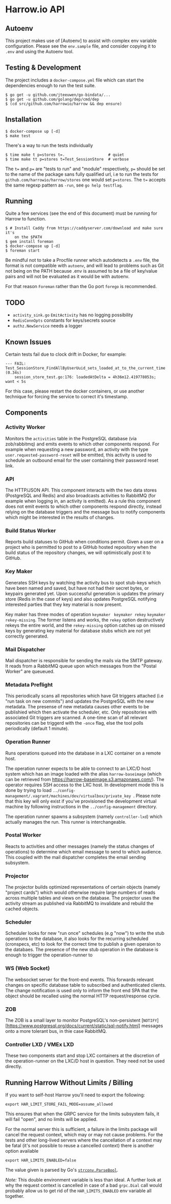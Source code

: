 # Harrow.io API

## Autoenv

This project makes use of [Autoenv] to assist with complex env variable
configuration. Please see the `env.sample` file, and consider copying it to
`.env` and using the Autoenv tool.

## Testing & Development

The project includes a `docker-compose.yml` file which can start the
dependencies enough to run the test suite.

    $ go get -u github.com/jteeuwen/go-bindata/...
    $ go get -u github.com/golang/dep/cmd/dep
    $ (cd src/github.com/harrowio/harrow && dep ensure)

## Installation

    $ docker-compose up [-d]
    $ make test

There's a way to run the tests individually

    $ time make t p=stores t=.                   # quiet
    $ time make tt p=stores t=Test_SessionStore  # verbose

The `t=` and `p=` are "tests to run" and "module" respectively, `p=` should be
set to the name of the package sans fully qualified url, i.e to run the tests
for `github.com/harrowio/harrow/stores` one would set `p=stores`. The `t=`
accepts the same regexp pattern as `-run`, see `go help testflag`.

## Running

Quite a few services (see the end of this document) must be running for Harrow
to function.

    $ # Install Caddy from https://caddyserver.com/download and make sure it's
        on the $PATH
    $ gem install foreman
    $ docker-compose up [-d]
    $ foreman start

Be mindful not to take a Procfile runner which autodetects a `.env` file, the
format is not compatible with `autoenv`, and will lead to problems such as Git
not being on the PATH because .env is assumed to be a file of key/value pairs
and will not be evaluated as it would be with autoenv.

For that reason `Foreman` rather than the Go port `forego` is recommended.

## TODO

- `activity_sink.go` `EmitActivity` has no logging possibility
- `RedisConnOpts` constants for keys/secrets source
- `authz.NewService` needs a logger

## Known Issues

Certain tests fail due to clock drift in Docker, for example:

    --- FAIL: Test_SessionStore_FindAllByUserUuid_sets_loaded_at_to_the_current_time (0.34s)
        session_store_test.go:176: loadedAtDelta = 4h36m12.419778053s; want < 5s

For this case, please restart the docker containers, or use another technique
for forcing the service to correct it's timestamp.

## Components

### Activity Worker

Monitors the `activities` table in the PostgreSQL database (via
zob/rabbitmq) and emits events to which other components respond. For
example when requesting a new password, an activity with the type
`user.requested-password-reset` will be emitted, this activity is used
to schedule an outbound email for the user containing their password
reset link.

### API

The HTTP/JSON API. This component interacts with the two data stores
(PostgreSQL and Redis) and also broadcasts activities to RabbitMQ (for example
when logging in, an activity is emitted). As a rule this component does not
emit events to which other components respond directly, instead relying on the
database triggers and the message bus to notify components which might be
interested in the results of changes.

### Build Status Worker

Reports build statuses to GitHub when conditions permit. Given a user on a
project who is permitted to post to a GitHub hosted repository when the build
status of the repository changes, we will optimistically post it to GitHub.

### Key Maker

Generates SSH keys by watching the activity bus to spot stub-keys which have
been named and saved, but have not had their secret bytes, or keypairs
generated yet. Upon successful generation is updates the primary store (Redis
in the case of keys) and also updates PostgreSQL notifying interested parties
that they key material is now present.

Key maker has three modes of operation `keymaker` ` keymaker rekey` `keymaker
rekey-missing`. The former listens and works, the `rekey` option destructively
rekeys the entire world, and the `rekey-missing` option catches up on missed
keys by generating key material for database stubs which are not yet correctly
generated.

### Mail Dispatcher

Mail dispatcher is responsible for sending the mails via the SMTP gateway. It
reads from a RabbitMQ queue upon which messages from the "Postal Worker" are
queueued.

### Metadata Preflight

This periodically scans all repositories which have Git triggers attached (i.e
"run task on new commits") and updates the PostgreSQL with the new metadata.
The presense of new metadata causes other events to be publishied which then
activate the scheduler, etc. Only repositories with associated Git triggers are
scanned. A one-time scan of all relevant repositories can be triggerd with the
`-once` flag, else the tool polls periodically (default 1 minute).

### Operation Runner

Runs operations queued into the database in a LXC container on a remote host.

The operation runner expects to be able to connect to an LXC/D host system
which has an image loaded with the alias `harrow-baseimage` (which  can be
retrieved from https://harrow-baseimage.s3.amazonaws.com/). The operator
requires SSH access to the LXC host. In development mode this is done by trying
to load `../config-management/.vagrant/machines/dev/virtualbox/private_key `.
Please note that this key will only exist if you've provisioned the development
virtual machine by following instructions in the `../config-management`
directory.

The operation runner spawns a subsystem (namely `controller-lxd`) which
actually manages the run. This runner is interchangeable.

### Postal Worker

Reacts to activities and other messages (namely the status changes of
operations) to determine which email message to send to which audience. This
coupled with the mail dispatcher completes the email sending subsystem.

### Projector

The projector builds optimized representations of certain objects (namely
"project cards") which would otherwise require large numbers of reads across
multiple tables and views on the database. The projector uses the activity
stream as published via RabbitMQ to invalidate and rebuild the cached objects.

### Scheduler

Scheduler looks for new "run once" schedules (e.g "now") to write the stub
operations to the database, it also looks for the recurring scheduled
(cronspecs, etc) to look for the correct time to publish a given operaion to
the databaes. The presence of the new stub operation in the database is enough
to trigger the operation-runner to

### WS (Web Socket)

The websocket server for the front-end events. This forwards relevant changes
on specific database table to subscribed and authenticated clients. The change
notification is used only to inform the front end SPA that the object should be
recalled using the normal HTTP request/response cycle.

### ZOB

The ZOB is a small layer to monitor PostgreSQL's non-persistent
[`NOTIFY`][https://www.postgresql.org/docs/current/static/sql-notify.html]
messages onto a more tolerant bus, in thie case RabbitMQ.

### Controller LXD / VMEx LXD

These two components start and stop LXC containers at the discretion of the
operation-runner on the LXC/D host in question. They need not be used directly.

## Running Harrow Without Limits / Billing

If you want to self-host Harrow you'll need to export the following:

    export HAR_LIMIT_STORE_FAIL_MODE=assume_allowed

This ensures that when the GRPC service for the limits subsystem fails, it will
fail "open", and no limits will be applied.

For the normal server this is sufficient, a failure in the limits package will
cancel the request context, which may or may not cause problems. For the tests
and other long-lived servers where the cancellation of a context may be fatal
(it's not possible to reuse a cancelled context) there is another option
available

    export HAR_LIMITS_ENABLED=false

The value given is parsed by Go's
[`strconv.ParseBool`](https://golang.org/pkg/strconv/#ParseBool).

*Note:* This double environment variable is less than ideal. A further look at
why the request context is cancelled in case of a bad `grpc.Dial` call would
probably allow us to get rid of the `HAR_LIMITS_ENABLED` env variable all
together.
